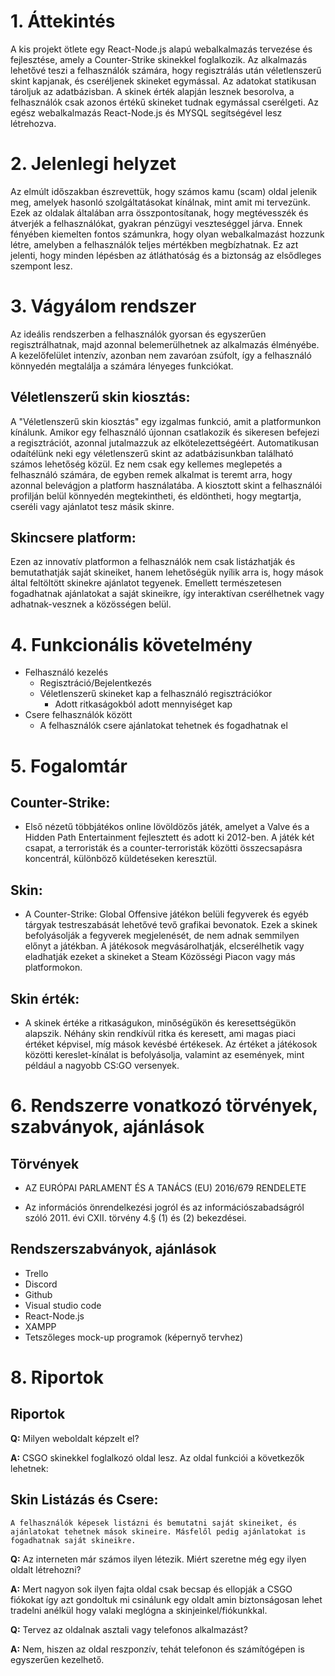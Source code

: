 # 1. Áttekintés
A kis projekt ötlete egy React-Node.js alapú webalkalmazás tervezése és fejlesztése, amely a Counter-Strike skinekkel foglalkozik. Az alkalmazás lehetővé teszi a felhasználók számára, hogy regisztrálás után véletlenszerű skint kapjanak, és cseréljenek skineket egymással. Az adatokat statikusan tároljuk az adatbázisban. A skinek érték alapján lesznek besorolva, a felhasználók csak azonos értékű skineket tudnak egymással cserélgeti.
Az egész webalkalmazás React-Node.js és MYSQL segítségével lesz létrehozva.
# 2. Jelenlegi helyzet
Az elmúlt időszakban észrevettük, hogy számos kamu (scam) oldal jelenik meg, amelyek hasonló szolgáltatásokat kínálnak, mint amit mi tervezünk. Ezek az oldalak általában arra összpontosítanak, hogy megtévesszék és átverjék a felhasználókat, gyakran pénzügyi veszteséggel járva.
Ennek fényében kiemelten fontos számunkra, hogy olyan webalkalmazást hozzunk létre, amelyben a felhasználók teljes mértékben megbízhatnak. Ez azt jelenti, hogy minden lépésben az átláthatóság és a biztonság az elsődleges szempont lesz.
# 3. Vágyálom rendszer
Az ideális rendszerben a felhasználók gyorsan és egyszerűen regisztrálhatnak, majd azonnal belemerülhetnek az alkalmazás élményébe. A kezelőfelület intenzív, azonban nem zavaróan zsúfolt, így a felhasználó könnyedén megtalálja a számára lényeges funkciókat.
## Véletlenszerű skin kiosztás: 
A "Véletlenszerű skin kiosztás" egy izgalmas funkció, amit a platformunkon kínálunk. Amikor egy felhasználó újonnan csatlakozik és sikeresen befejezi a regisztrációt, azonnal jutalmazzuk az elkötelezettségéért. Automatikusan odaítélünk neki egy véletlenszerű skint az adatbázisunkban található számos lehetőség közül. Ez nem csak egy kellemes meglepetés a felhasználó számára, de egyben remek alkalmat is teremt arra, hogy azonnal belevágjon a platform használatába. A kiosztott skint a felhasználói profilján belül könnyedén megtekintheti, és eldöntheti, hogy megtartja, cseréli vagy ajánlatot tesz másik skinre.
## Skincsere platform: 
Ezen az innovatív platformon a felhasználók nem csak listázhatják és bemutathatják saját skineiket, hanem lehetőségük nyílik arra is, hogy mások által feltöltött skinekre ajánlatot tegyenek. Emellett természetesen fogadhatnak ajánlatokat a saját skineikre, így interaktívan cserélhetnek vagy adhatnak-vesznek a közösségen belül.
# 4. Funkcionális követelmény
- Felhasználó kezelés
    - Regisztráció/Bejelentkezés
    - Véletlenszerű skineket kap a felhasználó regisztrációkor
        - Adott ritkaságokból adott mennyiséget kap
- Csere felhasználók között
    - A felhasználók csere ajánlatokat tehetnek és fogadhatnak el

# 5. Fogalomtár
## Counter-Strike: 
- Első nézetű többjátékos online lövöldözős játék, amelyet a Valve és a Hidden Path Entertainment fejlesztett és adott ki 2012-ben. A játék két csapat, a terroristák és a counter-terroristák közötti összecsapásra koncentrál, különböző küldetéseken keresztül.
## Skin:
- A Counter-Strike: Global Offensive játékon belüli fegyverek és egyéb tárgyak testreszabását lehetővé tevő grafikai bevonatok. Ezek a skinek befolyásolják a fegyverek megjelenését, de nem adnak semmilyen előnyt a játékban. A játékosok megvásárolhatják, elcserélhetik vagy eladhatják ezeket a skineket a Steam Közösségi Piacon vagy más platformokon.
## Skin érték:
- A skinek értéke a ritkaságukon, minőségükön és keresettségükön alapszik. Néhány skin rendkívül ritka és keresett, ami magas piaci értéket képvisel, míg mások kevésbé értékesek. Az értéket a játékosok közötti kereslet-kínálat is befolyásolja, valamint az események, mint például a nagyobb CS:GO versenyek.
# 6. Rendszerre vonatkozó törvények, szabványok, ajánlások
## Törvények
- AZ EURÓPAI PARLAMENT ÉS A TANÁCS (EU) 2016/679 RENDELETE

- Az információs önrendelkezési jogról és az információszabadságról szóló 2011. évi CXII. törvény 4.§ (1) és (2) bekezdései.

## Rendszerszabványok, ajánlások
- Trello
- Discord
- Github
- Visual studio code
- React-Node.js
- XAMPP
- Tetszőleges mock-up programok (képernyő tervhez)

# 8. Riportok

## Riportok
**Q:** Milyen weboldalt képzelt el? 

**A:** CSGO skinekkel foglalkozó oldal lesz. Az oldal funkciói a következők lehetnek:
## Skin Listázás és Csere: 
    A felhasználók képesek listázni és bemutatni saját skineiket, és ajánlatokat tehetnek mások skineire. Másfelől pedig ajánlatokat is fogadhatnak saját skineikre.

**Q:** Az interneten már számos ilyen  létezik. Miért szeretne még egy ilyen oldalt létrehozni? 

**A:** Mert nagyon sok ilyen fajta oldal csak becsap és ellopják a CSGO fiókokat így azt gondoltuk mi csinálunk egy oldalt amin biztonságosan lehet tradelni anélkül hogy valaki meglógna a skinjeinkel/fiókunkkal.

**Q:** Tervez az oldalnak asztali vagy telefonos alkalmazást?

**A:** Nem, hiszen az oldal reszponzív, tehát telefonon és számítógépen is egyszerűen kezelhető.



